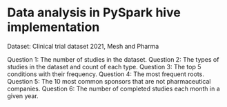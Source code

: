# Data analysis in PySpark hive implementation
Dataset: Clinical trial dataset 2021, Mesh and Pharma

Question 1: The number of studies in the dataset.
Question 2: The types of studies in the dataset and count of each type.
Question 3: The top 5 conditions with their frequency.
Question 4: The most frequent roots.
Question 5: The 10 most common sponsors that are not pharmaceutical companies.
Question 6: The number of completed studies each month in a given year.
